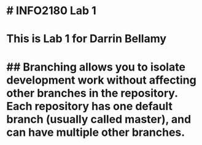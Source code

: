 # \# INFO2180 Lab 1

# 

# This is Lab 1 for Darrin Bellamy

# 

# \## Branching allows you to isolate development work without affecting other branches in the repository. Each repository has one default branch (usually called master), and can have multiple other branches.

